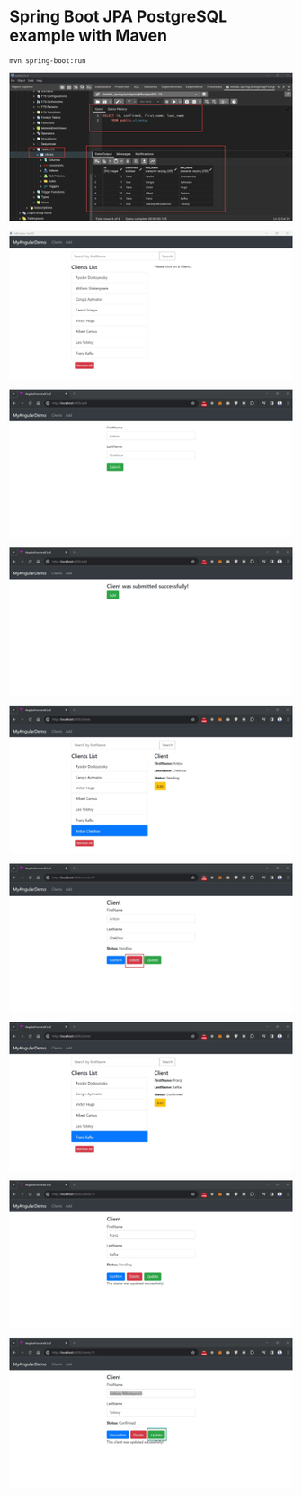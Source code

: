 # Spring Boot JPA PostgreSQL example with Maven
```
mvn spring-boot:run
```

![Spring Boot Java](src/main/resources/static/images/08.jpg)

![Spring Boot Java](src/main/resources/static/images/00.jpg)

![Spring Boot Java](src/main/resources/static/images/01.jpg)

![Spring Boot Java](src/main/resources/static/images/02.jpg)

![Spring Boot Java](src/main/resources/static/images/03.jpg)

![Spring Boot Java](src/main/resources/static/images/04.jpg)

![Spring Boot Java](src/main/resources/static/images/05.jpg)

![Spring Boot Java](src/main/resources/static/images/06.jpg)

![Spring Boot Java](src/main/resources/static/images/07.jpg)


